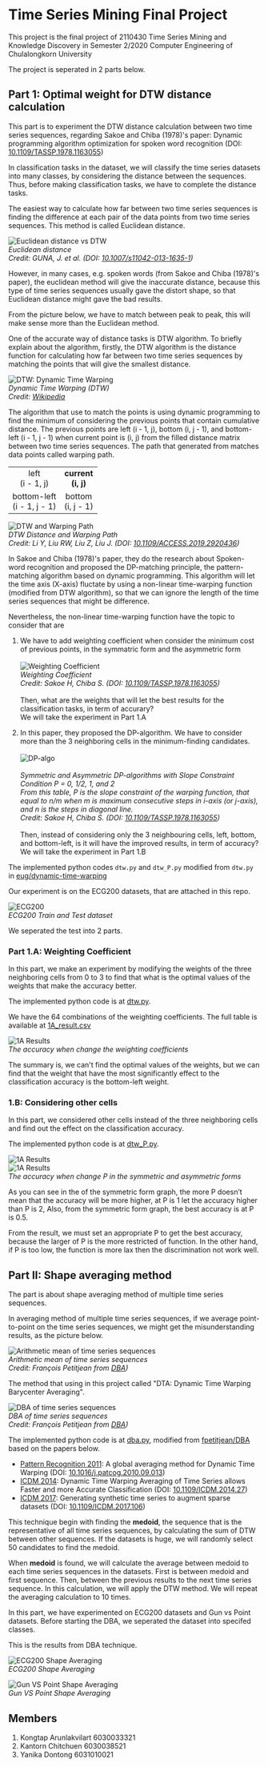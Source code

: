 # Time Series Mining Final Project

This project is the final project of 2110430 Time Series Mining and Knowledge Discovery in Semester 2/2020 Computer Engineering of Chulalongkorn University

The project is seperated in 2 parts below.

## Part 1: Optimal weight for DTW distance calculation

This part is to experiment the DTW distance calculation between two time series sequences, regarding Sakoe and Chiba (1978)'s paper: Dynamic programming algorithm optimization for spoken word recognition (DOI: [10.1109/TASSP.1978.1163055](https://doi.org/10.1109/TASSP.1978.1163055))

In classification tasks in the dataset, we will classify the time series datasets into many classes, by considering the distance between the sequences. Thus, before making classification tasks, we have to complete the distance tasks.

The easiest way to calculate how far between two time series sequences is finding the difference at each pair of the data points from two time series sequences. This method is called Euclidean distance.

![Euclidean distance vs DTW](https://i.imgur.com/tfqoIFR.png)\
*Euclidean distance\
Credit: GUNA, J. et al. (DOI: [10.1007/s11042-013-1635-1](https://doi.org/10.1007/s11042-013-1635-1))*

However, in many cases, e.g. spoken words (from Sakoe and Chiba (1978)'s paper), the euclidean method will give the inaccurate distance, because this type of time series sequences usually gave the distort shape, so that Euclidean distance might gave the bad results. 

From the picture below, we have to match between peak to peak, this will make sense more than the Euclidean method.

One of the accurate way of distance tasks is DTW algorithm. To briefly explain about the algorithm, firstly, the DTW algorithm is the distance function for calculating how far between two time series sequences by matching the points that will give the smallest distance.

![DTW: Dynamic Time Warping](https://upload.wikimedia.org/wikipedia/commons/a/ab/Dynamic_time_warping.png)\
*Dynamic Time Warping (DTW)\
Credit: [Wikipedia](https://commons.wikimedia.org/wiki/File:Dynamic_time_warping.png)*

The algorithm that use to match the points is using dynamic programming to find the minimum of considering the previous points that contain cumulative distance. The previous points are left (i - 1, j), bottom (i, j - 1), and bottom-left (i - 1, j - 1) when current point is (i, j) from the filled distance matrix between two time series sequences. The path that generated from matches data points called warping path.

| | |
| :----------------: | :---------------: |
| left<br>(i - 1, j) | **current<br>(i, j)** |
| bottom-left<br>(i - 1, j - 1) | bottom<br>(i, j - 1)

![DTW and Warping Path](https://i.imgur.com/9BDwWNw.png)\
*DTW Distance and Warping Path\
Credit: Li Y, Liu RW, Liu Z, Liu J. (DOI: [10.1109/ACCESS.2019.2920436](https://doi.org/10.1109/ACCESS.2019.2920436))*

In Sakoe and Chiba (1978)'s paper, they do the research about Spoken-word recognition and proposed the DP-matching principle, the pattern-matching algorithm based on dynamic programming. This algorithm will let the time axis (X-axis) fluctate by using a non-linear time-warping function (modified from DTW algorithm), so that we can ignore the length of the time series sequences that might be difference. 

Nevertheless, the non-linear time-warping function have the topic to consider that are

1. We have to add weighting coefficient when consider the minimum cost of previous points, in the symmatric form and the asymmetric form\
\
![Weighting Coefficient](img/weight.png)\
*Weighting Coefficient\
Credit: Sakoe H, Chiba S. (DOI: [10.1109/TASSP.1978.1163055](https://doi.org/10.1109/TASSP.1978.1163055))*\
\
Then, what are the weights that will let the best results for the classification tasks, in term of accurary?\
We will take the experiment in Part 1.A

2. In this paper, they proposed the DP-algorithm. We have to consider more than the 3 neighboring cells in the minimum-finding candidates.\
\
![DP-algo](img/DP-algo.png)\
\
*Symmetric and Asymmetric DP-algorithms with Slope Constraint Condition P = 0, 1/2, 1, and 2\
From this table, P is the slope constraint of the warping function, that equal to n/m when m is maximum consecutive steps in i-axis (or j-axis), and n is the steps in diagonal line.\
Credit: Sakoe H, Chiba S. (DOI: [10.1109/TASSP.1978.1163055](https://doi.org/10.1109/TASSP.1978.1163055))*\
\
Then, instead of considering only the 3 neighbouring cells, left, bottom, and bottom-left, is it will have the improved results, in term of accuracy?\
We will take the experiment in Part 1.B

The implemented python codes ```dtw.py``` and ```dtw_P.py``` modified from ```dtw.py``` in [eug/dynamic-time-warping](https://github.com/eug/dynamic-time-warping) 

Our experiment is on the ECG200 datasets, that are attached in this repo.

![ECG200](img/ECG200.png)\
*ECG200 Train and Test dataset*

We seperated the test into 2 parts.

### Part 1.A: Weighting Coefficient  

In this part, we make an experiment by modifying the weights of the three neighboring cells from 0 to 3 to find that what is the optimal values of the weights that make the accuracy better.

The implemented python code is at [dtw.py](dtw.py).

We have the 64 combinations of the weighting coefficients. The full table is available at [1A_result.csv](1A_results.csv)

![1A Results](img/1A_result.png)\
*The accuracy when change the weighting coefficients*

The summary is, we can't find the optimal values of the weights, but we can find that the weight that have the most significantly effect to the classification accuracy is the bottom-left weight.

### 1.B: Considering other cells

In this part, we considered other cells instead of the three neighboring cells and find out the effect on the classification accuracy.

The implemented python code is at [dtw_P.py](dtw_P.py).

![1A Results](img/1B_result_1.png)\
![1A Results](img/1B_result_2.png)\
*The accuracy when change P in the symmetric and asymmetric forms*

As you can see in the of the symmetric form graph, the more P doesn’t mean that the accuracy will be more higher, at P is 1 let the accuracy higher than P is 2,
Also, from the symmetric form graph, the best accuracy is at P is 0.5.

From the result, we must set an appropriate P to get the best accuracy, because the larger of P is the more restricted of function. In the other hand, if P is too low, the function is more lax then the discrimination not work well.

## Part II: Shape averaging method

The part is about shape averaging method of multiple time series sequences.

In averaging method of multiple time series sequences, if we average point-to-point on the time series sequences, we might get the misunderstanding results, as the picture below.

![Arithmetic mean of time series sequences](https://raw.githubusercontent.com/fpetitjean/DBA/master/images/arithmetic.png)\
*Arithmetic mean of time series sequences\
Credit: François Petitjean from [DBA](https://github.com/fpetitjean/DBA))*

The method that using in this project called "DTA: Dynamic Time Warping Barycenter Averaging".

![DBA of time series sequences](https://raw.githubusercontent.com/fpetitjean/DBA/master/images/DBA.png)\
*DBA of time series sequences\
Credit: François Petitjean from [DBA](https://github.com/fpetitjean/DBA))*

The implemented python code is at [dba.py](dba.py), modified from [fpetitjean/DBA](https://github.com/fpetitjean/DBA) based on the papers below.
* [Pattern Recognition 2011](http://francois-petitjean.com/Research/Petitjean2011-PR.pdf): A global averaging method for Dynamic Time Warping 
(DOI: [10.1016/j.patcog.2010.09.013](https://doi.org/10.1016/j.patcog.2010.09.013))
* [ICDM 2014](http://francois-petitjean.com/Research/Petitjean2014-ICDM-DTW.pdf): Dynamic Time Warping Averaging of Time Series allows Faster and more Accurate Classification
(DOI: [10.1109/ICDM.2014.27](https://doi.org/10.1109/ICDM.2014.27))
* [ICDM 2017](http://francois-petitjean.com/Research/ForestierPetitjean2017-ICDM.pdf): Generating synthetic time series to augment sparse datasets
(DOI: [10.1109/ICDM.2017.106](https://doi.org/10.1109/ICDM.2017.106))

This technique begin with finding the **medoid**, the sequence that is the representative of all time series sequences, by calculating the sum of DTW between other sequences. If the datasets is huge, we will randomly select 50 candidates to find the medoid.

When **medoid** is found, we will calculate the average between medoid to each time series sequences in the datasets. First is between medoid and first sequence. Then, between the previous results to the next time series sequence. In this calculation, we will apply the DTW method. We will repeat the averaging calculation to 10 times.

In this part, we have experimented on ECG200 datasets and Gun vs Point datasets. Before starting the DBA, we seperated the dataset into specifed classes.

This is the results from DBA technique.

![ECG200 Shape Averaging](img/2_ECG.png)\
*ECG200 Shape Averaging*

![Gun VS Point Shape Averaging](img/2_Gun_Point.png)\
*Gun VS Point Shape Averaging*

## Members
1. Kongtap Arunlakvilart 6030033321
2. Kantorn Chitchuen 6030038521
3. Yanika Dontong 6031010021
